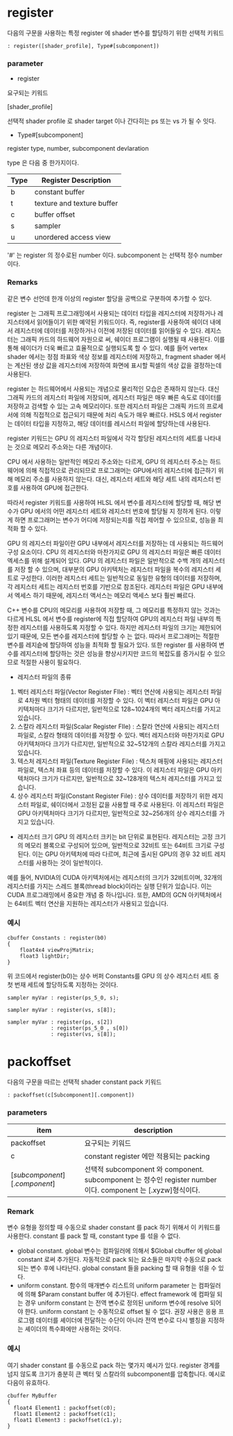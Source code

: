 # register

다음의 구문을 사용하는 특정 register 에 shader 변수를 할당하기 위한 선택적 키워드
```HLSL
: register([shader_profile], Type#[subcomponent])
```

### parameter

- register

요구되는 키워드

[shader_profile]

선택적 shader profile 로 shader target 이나 간다히는 ps 또는 vs 가 될 수 잇다.

- Type#[subcomponent]

register type, number, subcomponent devlaration

type 은 다음 중 한가지이다.

|Type|Register Description|
|---|---|
|b|constant buffer|
|t|texture and texture buffer|
|c|buffer offset|
|s|sampler|
|u|unordered access view|

'#' 는 register 의 정수로된 number 이다.
subcomponent 는 선택적 정수 number 이다.

### Remarks

같은 변수 선언데 한개 이상의 register 할당을 공백으로 구분하여 추가할 수 있다.

register 는 그래픽 프로그래밍에서 사용되는 데이터 타입을 레지스터에 저장하거나 레지스터에서 읽어들이기 위한 예약된 키워드이다. 즉, register를 사용하여 쉐이더 내에서 레지스터에 데이터를 저장하거나 이전에 저장된 데이터를 읽어들일 수 있다. 레지스터는 그래픽 카드의 하드웨어 자원으로 써, 쉐이더 프로그램이 실행될 때 사용된다. 이를 통해 쉐이더가 더욱 빠르고 효율적으로 실행되도록 할 수 있다. 예를 들어 vertex shader 에서는 정점 좌표와 색상 정보를 레지스터에 저장하고, fragment shader 에서는 계산된 생상 값을 레지스터에 저장하여 화면에 표시할 픽셀의 색상 값을 결정하는데 사용된다.

register 는 하드웨어에서 사용되는 개념으로 물리적인 모습은 존재하지 않는다. 대신 그래픽 카드의 레지스터 파일에 저장되며, 레지스터 파일은 매우 빠른 속도로 데이터를 저장하고 검색할 수 있는 고속 메모리이다. 또한 레지스터 파일은 그래픽 카드의 프로세서에 의해 직접적으로 접근되기 때문에 처리 속도가 매우 빠르다.
HSLS 에서 register 는 데이터 타입을 지정하고, 해당 데이터를 레시스터 파일에 할당하는데 사용된다. 

register 키워드는 GPU 의 레지스터 파일에서 각각 할당된 레지스터의 세트를 나타내는 것으로 메모리 주소와는 다른 개념이다.

CPU 에서 사용하는 일반적인 메모리 주소와는 다르게, GPU 의 레지스터 주소는 하드웨어에 의해 직접적으로 관리되므로 프로그래머는 GPU에서의 레지스터에 접근하기 위해 메모리 주소를 사용하지 않는다. 대신, 레지스터 세트와 해당 세트 내의 레지스터 번호를 사용하여 GPU에 접근한다.

따라서 register 키워드를 사용하여 HLSL 에서 변수를 레지스터에 할당할 때, 해당 변수가 GPU 에서의 어떤 레지스터 세트와 레지스터 번호에 할당될 지 정하게 된다. 이렇게 하면 프로그래머는 변수가 어디에 저장되는지를 직접 제어할 수 있으므로, 성능을 최적화 할 수 있다.

GPU 의 레지스터 파일이란 GPU 내부에서 레지스터를 저장하는 데 사용되는 하드웨어 구성 요소이다. CPU 의 레지스터와 마찬가지로 GPU  의 레지스터 파일은 빠른 데이터 엑세스를 위해 설계되어 있다. GPU 의 레지스터 파일은 일반적으로 수백 개의 레지스터를 저장 할 수 있으며, 대부분의 GPU 아키텍처는 레지스터 파일을 복수의 레지스터 세트로 구성한다. 이러한 레지스터 세트는 일반적으로 동일한 유형의 데이터를 저장하며, 각 레지스터 세트는 레지스터 번호를 기반으로 참조된다. 레지스터 파일은 GPU 내부에서 엑세스 하기 때문에, 레지스터 액서스는 메모리 액세스 보다 훨씬 빠르다.

C++ 변수를  CPU의 메모리를 사용하여 저장할 때, 그 메모리를 특정하지 않는 것과는 다르게 HLSL 에서 변수를 register에 직접 할당하여 GPU의 레지스터 파일 내부의 특정한 레지스터를 사용하도록 지정할 수 있다. 하지만 레지스터 파일의 크기는 제한되어 있기 때문에, 모든 변수를 레지스터에 할당할 수 는 없다. 따라서 프로그래머는 적절한 변수를 레지슽에 할당하여 성능을 최적화 할 필요가 있다. 또한 register 를 사용하여 변수를 레지스터에 할당하는 것은 성능을 향상시키지만 코드의 복잡도를 증가시킬 수 있으므로 적절한 사용이 필요하다.

- 레지스터 파일의 종류

1. 벡터 레지스터 파일(Vector Register FIle) : 벡터 연산에 사용되는 레지스터 파일로 4차원 벡터 형태의 데이터를 저장할 수 있다. 이 벡터 레지스터 파일은 GPU 아키텍처마다 크기가 다르지만, 일반적으로 128~1024개의 벡터 레지스터를 가지고 있습니다.
2. 스칼라 레지스터 파일(Scalar Register FIle) : 스칼라 연산에 사용되는 레지스터 파일로, 스칼라 형태의 데이터를 저장할 수 있다. 벡터 레지스터와 마찬가지로 GPU 아키텍처마다 크기가 다르지만, 일반적으로 32~512개의 스칼라 레지스터를 가지고 있습니다.
3. 텍스처 레지스터 파일(Texture Register File) : 텍스처 매핑에 사용되는 레지스터 파일로, 텍스처 좌표 등의 데이터를 저장할 수 있다. 이 레지스터 파일은 GPU 아키텍처마다 크기가 다르지만, 일반적으로 32~128개의 텍스처 레지스터를 가지고 있습니다.
4. 상수 레지스터 파일(Constant Register File) : 상수 데이터를 저장하기 위한 레지스터 파일로, 쉐이더에서 고정된 값을 사용할 때 주로 사용된다. 이 레지스터 파일은 GPU 아키텍처마다 크기가 다르지만, 일반적으로 32~256개의 상수 레지스터를 가지고 있습니다. 

- 레지스터 크기
GPU 의 레지스터 크키는 bit 단위로 표현된다. 레지스터는 고정 크기의 메모리 블록으로 구성되어 있으며, 일반적으로 32비트 또는 64비트 크기로 구성된다. 이는 GPU 아키텍처에 따라 다르며, 최근에 출시된 GPU의 경우 32 비트 레지스터를 사용하는 것이 일반적이다.

예를 들어, NVIDIA의 CUDA 아키텍처에서는 레지스터의 크기가 32비트이며, 32개의 레지스터를 가지는 스레드 블록(thread block)이라는 실행 단위가 있습니다. 이는 CUDA 프로그래밍에서 중요한 개념 중 하나입니다. 또한, AMD의 GCN 아키텍처에서는 64비트 벡터 연산을 지원하는 레지스터가 사용되고 있습니다.

### 예시

```hlsl
cbuffer Constants : register(b0)
{
    float4x4 viewProjMatrix;
    float3 lightDir;
}
```
위 코드에서 register(b0)는 상수 버퍼 Constants를 GPU 의 상수 레지스터 세트 중 첫 번재 세트에 할당하도록 지정하는 것이다. 

```
sampler myVar : register(ps_5_0, s);
```

```
sampler myVar : register(vs, s[8]);
```

```
sampler myVar : register(ps, s[2])
              : register(ps_5_0 , s[0])
	          : register(vs, s[8]);
```


# packoffset

다음의 구문을 따르는 선택적 shader constant pack 키워드

```
: packoffset(c[Subcomponent][.component])
```

### parameters

|item|description|
|---|---|
|packoffset|요구되는 키워드|
|c|constant register 에만 적용되는 packing|
|$[subcomponent][.component]$|선택적 subcomponent 와 component. subcomponent 는 정수인 register number이다. component 는 [.xyzw]형식이다. |

### Remark

변수 유형을 정의할 때 수동으로 shader constant 를 pack 하기 위해서 이 키워드를 사용한다. constant 를 pack 할 때, constant type 를 섞을 수 없다.

- global constant. global 변수는 컴파일러에 의해서 $Global cbuffer 에 global constant 로써 추가된다. 자동적으로 pack 되는 요소들은 마지막 수동으로 pack 되는 변수 후에 나타난다. global constant 들을 packing 할 때  유형을 섞을 수 있다.
- uniform constant. 함수의 매개변수 리스트의 uniform parameter 는 컴파일러에 의해 $Param constant buffer 에 추가된다. effect framework 에 컴파일 되는 경우 uniform constant 는 전역 변수로 정의된 uniform 변수에 resolve 되어야 한다. uniform constant 는 수동적으로 offset 될 수 없다. 권장 사용은 응용 프로그램 데이터를 셰이더에 전달하는 수단이 아니라 전역 변수로 다시 별칭을 지정하는 셰이더의 특수화에만 사용하는 것이다.

### 예시

여기 shader constant 를 수동으로 pack 하는 몇가지 예시가 있다.
register 경계를 넘지 않도록 크기가 충분히 큰 벡터 및 스칼라의 subcomponent를 압축합니다. 예시로 다음이 유효하다.

```
cbuffer MyBuffer 
{ 
  float4 Element1 : packoffset(c0); 
  float1 Element2 : packoffset(c1); 
  float1 Element3 : packoffset(c1.y); 
}
```
